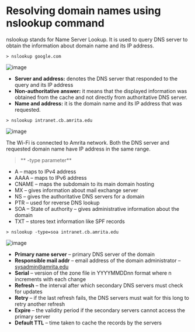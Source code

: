 # Resolving domain names using nslookup command

nslookup stands for Name Server Lookup. It is used to query DNS server to obtain the information about domain name and its IP address.

```> nslookup google.com```

![image](https://github.com/user-attachments/assets/64be4da2-2705-4d05-9963-1d4c1a268cba)

- **Server and address:** denotes the DNS server that responded to the query and its IP address
- **Non-authoritative answer:** it means that the displayed information was obtained from the cache and not directly from authoritative DNS server.
- **Name and address:** it is the domain name and its IP address that was requested.

```> nslookup intranet.cb.amrita.edu```

![image](https://github.com/user-attachments/assets/d63d5ce9-f0cd-43bc-bda9-67fabab0809e)

The Wi-Fi is connected to Amrita network. Both the DNS server and requested domain name have IP address in the same range.

>** -type parameter**

- A – maps to IPv4 address
- AAAA – maps to IPv6 address
- CNAME – maps the subdomain to its main domain hosting
- MX – gives information about mail exchange server
- NS – gives the authoritative DNS servers for a domain
- PTR – used for reverse DNS lookup
- SOA – State of authority – gives administrative information about the domain
- TXT – stores text information like SPF records

```> nslookup -type=soa intranet.cb.amrita.edu```

![image](https://github.com/user-attachments/assets/e7fa7a22-eb69-4b82-bac3-8379a65d9989)

- **Primary name server** – primary DNS server of the domain 
- **Responsible mail addr** – email address of the domain administrator – sysadmin@amrita.edu
- **Serial** – version of the zone file in YYYYMMDDnn format where n increments with each change
- **Refresh** – the interval after which secondary DNS servers must check for updates
- **Retry** – if the last refresh fails, the DNS servers must wait for this long to retry another refresh
- **Expire** – the validity period if the secondary servers cannot access the primary server
- **Default TTL** – time taken to cache the records by the servers
